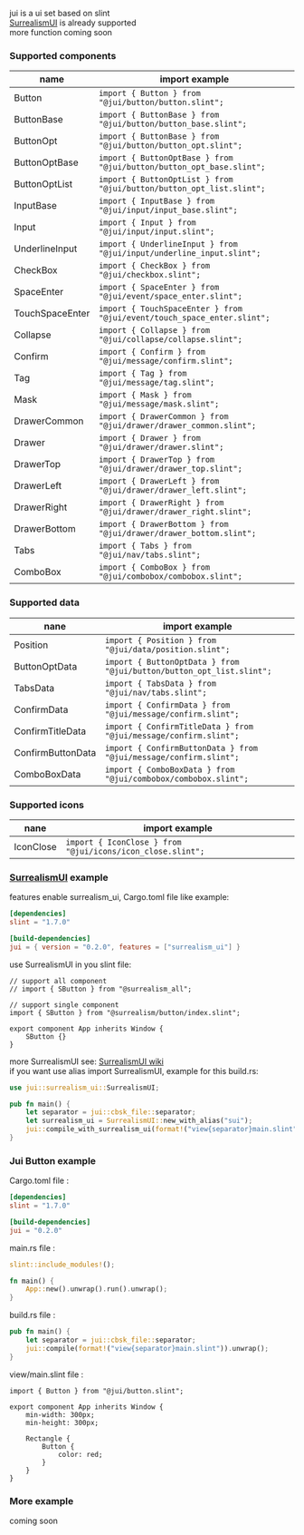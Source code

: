 jui is a ui set based on slint  
[SurrealismUI](https://github.com/Surrealism-All/SurrealismUI) is already supported  
more function coming soon

### Supported components

| name            | import example                                                              |
|-----------------|-----------------------------------------------------------------------------|
| Button          | ```import { Button } from "@jui/button/button.slint";```                    |
| ButtonBase      | ```import { ButtonBase } from "@jui/button/button_base.slint";```           |
| ButtonOpt       | ```import { ButtonBase } from "@jui/button/button_opt.slint";```            |
| ButtonOptBase   | ```import { ButtonOptBase } from "@jui/button/button_opt_base.slint";```    |
| ButtonOptList   | ```import { ButtonOptList } from "@jui/button/button_opt_list.slint";```    |
| InputBase       | ```import { InputBase } from "@jui/input/input_base.slint";```              |
| Input           | ```import { Input } from "@jui/input/input.slint";```                       |
| UnderlineInput  | ```import { UnderlineInput } from "@jui/input/underline_input.slint";```    |
| CheckBox        | ```import { CheckBox } from "@jui/checkbox.slint";```                       |
| SpaceEnter      | ```import { SpaceEnter } from "@jui/event/space_enter.slint";```            |
| TouchSpaceEnter | ```import { TouchSpaceEnter } from "@jui/event/touch_space_enter.slint";``` |
| Collapse        | ```import { Collapse } from "@jui/collapse/collapse.slint";```              |
| Confirm         | ```import { Confirm } from "@jui/message/confirm.slint";```                 |
| Tag             | ```import { Tag } from "@jui/message/tag.slint";```                         |
| Mask            | ```import { Mask } from "@jui/message/mask.slint";```                       |
| DrawerCommon    | ```import { DrawerCommon } from "@jui/drawer/drawer_common.slint";```       |
| Drawer          | ```import { Drawer } from "@jui/drawer/drawer.slint";```                    |
| DrawerTop       | ```import { DrawerTop } from "@jui/drawer/drawer_top.slint";```             |
| DrawerLeft      | ```import { DrawerLeft } from "@jui/drawer/drawer_left.slint";```           |
| DrawerRight     | ```import { DrawerRight } from "@jui/drawer/drawer_right.slint";```         |
| DrawerBottom    | ```import { DrawerBottom } from "@jui/drawer/drawer_bottom.slint";```       |
| Tabs            | ```import { Tabs } from "@jui/nav/tabs.slint";```                           |
| ComboBox        | ```import { ComboBox } from "@jui/combobox/combobox.slint";```              |

### Supported data

| nane              | import example                                                           |
|-------------------|--------------------------------------------------------------------------|
| Position          | ```import { Position } from "@jui/data/position.slint";```               |
| ButtonOptData     | ```import { ButtonOptData } from "@jui/button/button_opt_list.slint";``` |
| TabsData          | ```import { TabsData } from "@jui/nav/tabs.slint";```                    |
| ConfirmData       | ```import { ConfirmData } from "@jui/message/confirm.slint";```          |
| ConfirmTitleData  | ```import { ConfirmTitleData } from "@jui/message/confirm.slint";```     |
| ConfirmButtonData | ```import { ConfirmButtonData } from "@jui/message/confirm.slint";```    |
| ComboBoxData      | ```import { ComboBoxData } from "@jui/combobox/combobox.slint";```       |

### Supported icons

| nane      | import example                                                 |
|-----------|----------------------------------------------------------------|
| IconClose | ```import { IconClose } from "@jui/icons/icon_close.slint";``` |

### [SurrealismUI](https://github.com/Surrealism-All/SurrealismUI) example

features enable surrealism_ui, Cargo.toml file like example:

```toml
[dependencies]
slint = "1.7.0"

[build-dependencies]
jui = { version = "0.2.0", features = ["surrealism_ui"] }
```

use SurrealismUI in you slint file:

```slint
// support all component
// import { SButton } from "@surrealism_all";

// support single component
import { SButton } from "@surrealism/button/index.slint";

export component App inherits Window {
    SButton {}
}
```

more SurrealismUI see: [SurrealismUI wiki](https://github.com/Surrealism-All/SurrealismUI/wiki)  
if you want use alias import SurrealismUI, example for this build.rs:

```rust
use jui::surrealism_ui::SurrealismUI;

pub fn main() {
    let separator = jui::cbsk_file::separator;
    let surrealism_ui = SurrealismUI::new_with_alias("sui");
    jui::compile_with_surrealism_ui(format!("view{separator}main.slint"), surrealism_ui).unwrap();
}
```

### Jui Button example

Cargo.toml file :

```toml
[dependencies]
slint = "1.7.0"

[build-dependencies]
jui = "0.2.0"
```

main.rs file :

```rust
slint::include_modules!();

fn main() {
    App::new().unwrap().run().unwrap();
}
```

build.rs file :

```rust
pub fn main() {
    let separator = jui::cbsk_file::separator;
    jui::compile(format!("view{separator}main.slint")).unwrap();
}
```

view/main.slint file :

```slint
import { Button } from "@jui/button.slint";

export component App inherits Window {
    min-width: 300px;
    min-height: 300px;
    
    Rectangle {
        Button {
            color: red;
        }
    }
}
```

### More example

coming soon
